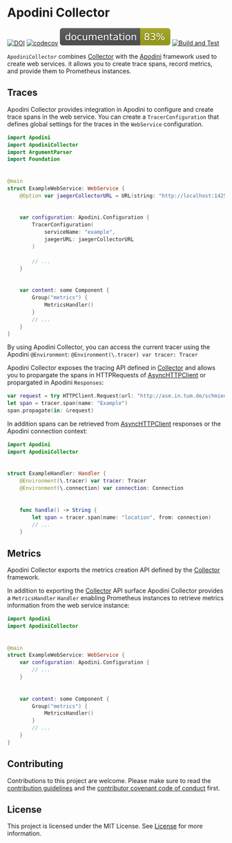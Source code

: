 <!--

This source file is part of the Apodini Collector open source project

SPDX-FileCopyrightText: 2021 Paul Schmiedmayer and the project authors (see CONTRIBUTORS.md) <paul.schmiedmayer@tum.de>

SPDX-License-Identifier: MIT

-->

# Apodini Collector

[![DOI](https://zenodo.org/badge/381725107.svg)](https://zenodo.org/badge/latestdoi/381725107)
[![codecov](https://codecov.io/gh/Apodini/ApodiniCollector/branch/develop/graph/badge.svg?token=HYmeGXzg9V)](https://codecov.io/gh/Apodini/ApodiniCollector)
[![jazzy](https://raw.githubusercontent.com/Apodini/ApodiniCollector/gh-pages/badge.svg)](https://apodini.github.io/ApodiniCollector/)
[![Build and Test](https://github.com/Apodini/ApodiniCollector/actions/workflows/build-and-test.yml/badge.svg)](https://github.com/Apodini/ApodiniCollector/actions/workflows/build-and-test.yml)

`ApodiniCollector` combines [Collector](https://github.com/Apodini/Collector) with the [Apodini](https://github.com/Apodini/Apodini) framework used to create web services. it allows you to create trace spans, record metrics, and provide them to Prometheus instances.

## Traces

Apodini Collector provides integration in Apodini to configure and create trace spans in the web service. You can create a `TracerConfiguration` that defines global settings for the traces in the `WebService` configuration.
```swift
import Apodini
import ApodiniCollector
import ArgumentParser
import Foundation


@main
struct ExampleWebService: WebService {
    @Option var jaegerCollectorURL = URL(string: "http://localhost:14250")! // swiftlint:disable:this force_unwrapping
    
    
    var configuration: Apodini.Configuration {
        TracerConfiguration(
            serviceName: "example",
            jaegerURL: jaegerCollectorURL
        )
        
        // ...
    }

    
    var content: some Component {
        Group("metrics") {
            MetricsHandler()
        }
        // ...
    }
}
```

By using Apodini Collector, you can access the current tracer using the Apodini `@Environment`: `@Environment(\.tracer) var tracer: Tracer`

Apodini Collector exposes the tracing API defined in [Collector](https://github.com/Apodini/Collector) and allows you to propargate the spans in HTTPRequests of [AsyncHTTPClient](https://github.com/AsyncHttpClient/async-http-client/) or propargated in Apodini `Responses`:
```swift
var request = try HTTPClient.Request(url: "http://ase.in.tum.de/schmiedmayer")
let span = tracer.span(name: "Example")
span.propagate(in: &request)
```

In addition spans can be retrieved from [AsyncHTTPClient](https://github.com/AsyncHttpClient/async-http-client/) responses or the Apodini connection context:
```swift
import Apodini
import ApodiniCollector


struct ExampleHandler: Handler {
    @Environment(\.tracer) var tracer: Tracer
    @Environment(\.connection) var connection: Connection
    
    
    func handle() -> String {
        let span = tracer.span(name: "location", from: connection)
        // ...
    }
```



## Metrics

Apodini Collector exports the metrics creation API defined by the [Collector](https://github.com/Apodini/Collector) framework.

In addition to exporting the [Collector](https://github.com/Apodini/Collector) API surface Apodini Collector provides a `MetricsHandler` `Handler` enabling Prometheus instances to retrieve metrics information from the web service instance:
```swift
import Apodini
import ApodiniCollector


@main
struct ExampleWebService: WebService {
    var configuration: Apodini.Configuration {
        // ...
    }

    
    var content: some Component {
        Group("metrics") {
            MetricsHandler()
        }
        // ...
    }
}
```


## Contributing
Contributions to this project are welcome. Please make sure to read the [contribution guidelines](https://github.com/Apodini/.github/blob/main/CONTRIBUTING.md) and the [contributor covenant code of conduct](https://github.com/Apodini/.github/blob/main/CODE_OF_CONDUCT.md) first.

## License
This project is licensed under the MIT License. See [License](https://github.com/Apodini/ApodiniCollector/blob/develop/LICENSE) for more information.

